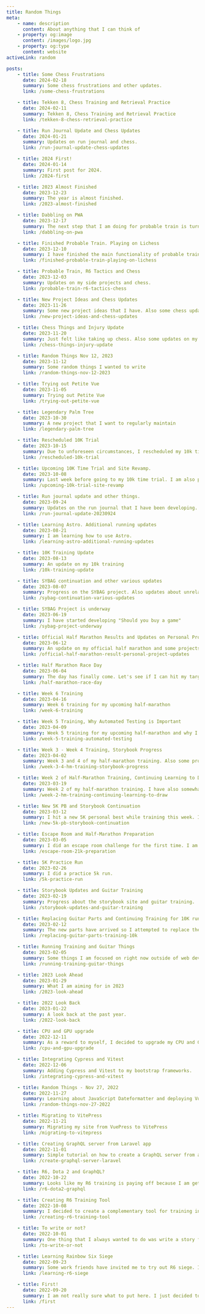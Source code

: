 ```yaml
---
title: Random Things
meta:
    - name: description
      content: About anything that I can think of
    - property: og:image
      content: /images/logo.jpg
    - property: og:type
      content: website
activeLink: random

posts:
    - title: Some Chess Frustrations
      date: 2024-02-18
      summary: Some chess frustrations and other updates.
      link: /some-chess-frustrations

    - title: Tekken 8, Chess Training and Retrieval Practice
      date: 2024-02-11
      summary: Tekken 8, Chess Training and Retrieval Practice
      link: /tekken-8-chess-retrieval-practice

    - title: Run Journal Update and Chess Updates
      date: 2024-01-21
      summary: Updates on run journal and chess.
      link: /run-journal-update-chess-updates

    - title: 2024 First!
      date: 2024-01-14
      summary: First post for 2024.
      link: /2024-first

    - title: 2023 Almost Finished
      date: 2023-12-23
      summary: The year is almost finished.
      link: /2023-almost-finished

    - title: Dabbling on PWA
      date: 2023-12-17
      summary: The next step that I am doing for probable train is turn it into a PWA.
      link: /dabbling-on-pwa

    - title: Finished Probable Train. Playing on Lichess
      date: 2023-12-10
      summary: I have finished the main functionality of probable train. I have also started playing other people on Lichess.
      link: /finished-probable-train-playing-on-lichess

    - title: Probable Train, R6 Tactics and Chess
      date: 2023-12-03
      summary: Updates on my side projects and chess.
      link: /probable-train-r6-tactics-chess

    - title: New Project Ideas and Chess Updates
      date: 2023-11-26
      summary: Some new project ideas that I have. Also some chess updates.
      link: /new-project-ideas-and-chess-updates

    - title: Chess Things and Injury Update
      date: 2023-11-20
      summary: Just felt like taking up chess. Also some updates on my rolled ankle.
      link: /chess-things-injury-update

    - title: Random Things Nov 12, 2023
      date: 2023-11-12
      summary: Some random things I wanted to write
      link: /random-things-nov-12-2023

    - title: Trying out Petite Vue
      date: 2023-11-05
      summary: Trying out Petite Vue
      link: /trying-out-petite-vue

    - title: Legendary Palm Tree
      date: 2023-10-30
      summary: A new project that I want to regularly maintain
      link: /legendary-palm-tree

    - title: Rescheduled 10K Trial
      date: 2023-10-15
      summary: Due to unforeseen circumstances, I rescheduled my 10k time trial
      link: /rescheduled-10k-trial

    - title: Upcoming 10K Time Trial and Site Revamp.
      date: 2023-10-08
      summary: Last week before going to my 10k time trial. I am also planning to revising my portfolio site.
      link: /upcoming-10k-trial-site-revamp

    - title: Run journal update and other things.
      date: 2023-09-24
      summary: Updates on the run journal that I have been developing.
      link: /run-journal-update-20230924

    - title: Learning Astro. Additional running updates
      date: 2023-08-21
      summary: I am learning how to use Astro.
      link: /learning-astro-additional-running-updates

    - title: 10K Training Update
      date: 2023-08-13
      summary: An update on my 10k training
      link: /10k-training-update

    - title: SYBAG continuation and other various updates
      date: 2023-08-07
      summary: Progress on the SYBAG project. Also updates about unrelated things
      link: /sybag-continuation-various-updates

    - title: SYBAG Project is underway
      date: 2023-06-19
      summary: I have started developing "Should you buy a game"
      link: /sybag-project-underway

    - title: Official Half Marathon Results and Updates on Personal Projects
      date: 2023-06-12
      summary: An update on my official half marathon and some projects that I aim to finish this year
      link: /official-half-marathon-result-personal-project-updates

    - title: Half Marathon Race Day
      date: 2023-06-04
      summary: The day has finally come. Let's see if I can hit my target time of 02:30:00
      link: /half-marathon-race-day

    - title: Week 6 Training
      date: 2023-04-16
      summary: Week 6 training for my upcoming half-marathon
      link: /week-6-training

    - title: Week 5 Training, Why Automated Testing is Important
      date: 2023-04-09
      summary: Week 5 training for my upcoming half-marathon and why I want to implement automated testing
      link: /week-5-training-automated-testing

    - title: Week 3 - Week 4 Training, Storybook Progress
      date: 2023-04-02
      summary: Week 3 and 4 of my half-marathon training. Also some progress in my storybook development.
      link: /week-3-4-hm-training-storybook-progress

    - title: Week 2 of Half-Marathon Training, Continuing Learning to Draw
      date: 2023-03-19
      summary: Week 2 of my half-marathon training. I have also somewhat a new renewed interest in drawing.
      link: /week-2-hm-training-continuing-learning-to-draw

    - title: New 5K PB and Storybook Continuation
      date: 2023-03-12
      summary: I hit a new 5K personal best while training this week. I also continued developing the storybook software.
      link: /new-5k-pb-storybook-continuation

    - title: Escape Room and Half-Marathon Preparation
      date: 2023-03-05
      summary: I did an escape room challenge for the first time. I am also preparing for a race on June 4.
      link: /escape-room-21k-preparation

    - title: 5K Practice Run
      date: 2023-02-26
      summary: I did a practice 5k run.
      link: /5k-practice-run

    - title: Storybook Updates and Guitar Training
      date: 2023-02-19
      summary: Progress about the storybook site and guitar training.
      link: /storybook-updates-and-guitar-training

    - title: Replacing Guitar Parts and Continuing Training for 10K run
      date: 2023-02-12
      summary: The new parts have arrived so I attempted to replace the guitar strings and tuning pegs.
      link: /replacing-guitar-parts-training-10k

    - title: Running Training and Guitar Things
      date: 2023-02-05
      summary: Some things I am focused on right now outside of web development
      link: /running-training-guitar-things

    - title: 2023 Look Ahead
      date: 2023-01-29
      summary: What I am aiming for in 2023
      link: /2023-look-ahead

    - title: 2022 Look Back
      date: 2023-01-22
      summary: A look back at the past year.
      link: /2022-look-back

    - title: CPU and GPU upgrade
      date: 2022-12-11
      summary: As a reward to myself, I decided to upgrade my CPU and GPU.
      link: /cpu-and-gpu-upgrade

    - title: Integrating Cypress and Vitest
      date: 2022-12-06
      summary: Adding Cypress and Vitest to my bootstrap frameworks.
      link: /integrating-cypress-and-vitest

    - title: Random Things - Nov 27, 2022
      date: 2022-11-27
      summary: Learning about JavaScript Dateformatter and deploying Vue.JS application to Github pages.
      link: /random-things-nov-27-2022

    - title: Migrating to VitePress
      date: 2022-11-21
      summary: Migrating my site from VuePress to VitePress
      link: /migrating-to-vitepress

    - title: Creating GraphQL server from Laravel app
      date: 2022-11-01
      summary: Simple tutorial on how to create a GraphQL server from a Laravel application.
      link: /create-graphql-server-laravel

    - title: R6, Dota 2 and GraphQL?
      date: 2022-10-22
      summary: Looks like my R6 training is paying off because I am getting used to some of the maps. Now i just need to test it in game.
      link: /r6-dota2-graphql

    - title: Creating R6 Training Tool
      date: 2022-10-08
      summary: I decided to create a complementary tool for training in Rainbow Six Siege. This tool aims to generate a random map callout based on the selected map and floor.
      link: /creating-r6-training-tool

    - title: To write or not?
      date: 2022-10-01
      summary: One thing that I always wanted to do was write a story for a game. Like many others, I manage to write something but then get discouraged halfway through until I stop finishing that particular story.
      link: /to-write-or-not

    - title: Learning Rainbow Six Siege
      date: 2022-09-23
      summary: Some work friends have invited me to try out R6 siege. I thought that it would at least be not that hard, but upon playing the game, I immediately noticed that you have to learn many things before you can enjoy playing it.
      link: /learning-r6-siege

    - title: First!
      date: 2022-09-20
      summary: I am not really sure what to put here. I just decided to add a blog section since most portfolio sites have one.
      link: /first
---
```


<script setup>
import RandomThings from './.vitepress/theme/components/RandomThings.vue'
</script>

<RandomThings />
